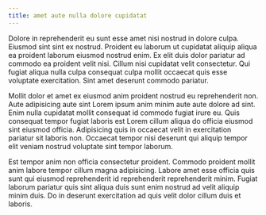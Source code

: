 ```yaml
---
title: amet aute nulla dolore cupidatat
---
```


Dolore in reprehenderit eu sunt esse amet nisi nostrud in dolore culpa. Eiusmod sint sint ex nostrud. Proident eu laborum ut cupidatat aliquip aliqua ea proident laborum eiusmod nostrud enim. Ex elit duis dolor pariatur ad commodo ea proident velit nisi. Cillum nisi cupidatat velit consectetur. Qui fugiat aliqua nulla culpa consequat culpa mollit occaecat quis esse voluptate exercitation. Sint amet deserunt commodo pariatur.

Mollit dolor et amet ex eiusmod anim proident nostrud eu reprehenderit non. Aute adipisicing aute sint Lorem ipsum anim minim aute aute dolore ad sint. Enim nulla cupidatat mollit consequat id commodo fugiat irure eu. Quis consequat tempor fugiat laboris est Lorem cillum aliqua do officia eiusmod sint eiusmod officia. Adipisicing quis in occaecat velit in exercitation pariatur sit laboris non. Occaecat tempor nisi deserunt qui aliquip tempor elit veniam nostrud voluptate sint tempor laborum.

Est tempor anim non officia consectetur proident. Commodo proident mollit anim labore tempor cillum magna adipisicing. Labore amet esse officia quis sunt qui eiusmod reprehenderit id reprehenderit reprehenderit minim. Fugiat laborum pariatur quis sint aliqua duis sunt enim nostrud ad velit aliquip minim duis. Do in deserunt exercitation ad quis velit dolor cillum duis et laboris.